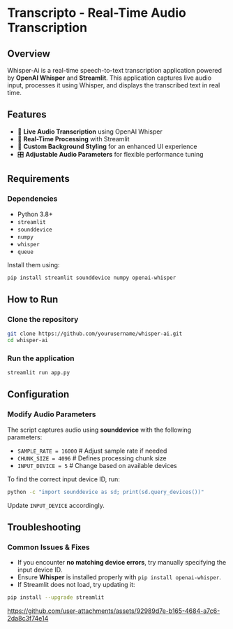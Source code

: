 # Transcripto - Real-Time Audio Transcription
## Overview
Whisper-Ai is a real-time speech-to-text transcription application powered by **OpenAI Whisper** and **Streamlit**. This application captures live audio input, processes it using Whisper, and displays the transcribed text in real time.

## Features
- 🎤 **Live Audio Transcription** using OpenAI Whisper
- 📡 **Real-Time Processing** with Streamlit
- 🎨 **Custom Background Styling** for an enhanced UI experience
- 🎛 **Adjustable Audio Parameters** for flexible performance tuning

## Requirements
### Dependencies
- Python 3.8+
- `streamlit`
- `sounddevice`
- `numpy`
- `whisper`
- `queue`

Install them using:
```sh
pip install streamlit sounddevice numpy openai-whisper
```

## How to Run
### Clone the repository
```sh
git clone https://github.com/yourusername/whisper-ai.git
cd whisper-ai
```

### Run the application
```sh
streamlit run app.py
```

## Configuration
### Modify Audio Parameters
The script captures audio using **sounddevice** with the following parameters:
- `SAMPLE_RATE = 16000`  # Adjust sample rate if needed
- `CHUNK_SIZE = 4096`  # Defines processing chunk size
- `INPUT_DEVICE = 5`  # Change based on available devices

To find the correct input device ID, run:
```sh
python -c "import sounddevice as sd; print(sd.query_devices())"
```
Update `INPUT_DEVICE` accordingly.

## Troubleshooting
### Common Issues & Fixes
- If you encounter **no matching device errors**, try manually specifying the input device ID.
- Ensure **Whisper** is installed properly with `pip install openai-whisper`.
- If Streamlit does not load, try updating it:
```sh
pip install --upgrade streamlit
```




https://github.com/user-attachments/assets/92989d7e-b165-4684-a7c6-2da8c3f74e14



